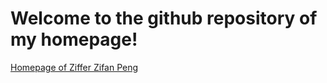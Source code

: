 # Welcome to the github repository of my homepage!

[Homepage of Ziffer Zifan Peng](https://www.ziffer.top)
